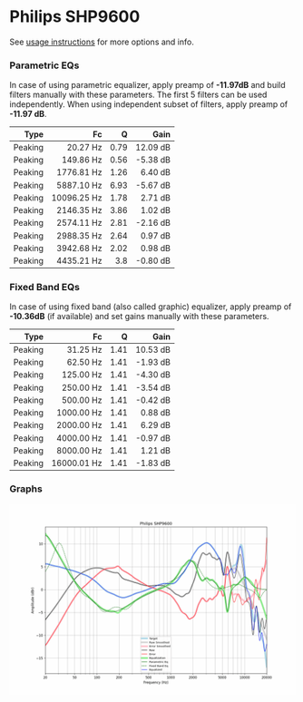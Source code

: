 # Philips SHP9600
See [usage instructions](https://github.com/jaakkopasanen/AutoEq#usage) for more options and info.

### Parametric EQs
In case of using parametric equalizer, apply preamp of **-11.97dB** and build filters manually
with these parameters. The first 5 filters can be used independently.
When using independent subset of filters, apply preamp of **-11.97 dB**.

| Type    | Fc          |    Q | Gain     |
|--------:|------------:|-----:|---------:|
| Peaking | 20.27 Hz    | 0.79 | 12.09 dB |
| Peaking | 149.86 Hz   | 0.56 | -5.38 dB |
| Peaking | 1776.81 Hz  | 1.26 | 6.40 dB  |
| Peaking | 5887.10 Hz  | 6.93 | -5.67 dB |
| Peaking | 10096.25 Hz | 1.78 | 2.71 dB  |
| Peaking | 2146.35 Hz  | 3.86 | 1.02 dB  |
| Peaking | 2574.11 Hz  | 2.81 | -2.16 dB |
| Peaking | 2988.35 Hz  | 2.64 | 0.97 dB  |
| Peaking | 3942.68 Hz  | 2.02 | 0.98 dB  |
| Peaking | 4435.21 Hz  | 3.8  | -0.80 dB |

### Fixed Band EQs
In case of using fixed band (also called graphic) equalizer, apply preamp of **-10.36dB**
(if available) and set gains manually with these parameters.

| Type    | Fc          |    Q | Gain     |
|--------:|------------:|-----:|---------:|
| Peaking | 31.25 Hz    | 1.41 | 10.53 dB |
| Peaking | 62.50 Hz    | 1.41 | -1.93 dB |
| Peaking | 125.00 Hz   | 1.41 | -4.30 dB |
| Peaking | 250.00 Hz   | 1.41 | -3.54 dB |
| Peaking | 500.00 Hz   | 1.41 | -0.42 dB |
| Peaking | 1000.00 Hz  | 1.41 | 0.88 dB  |
| Peaking | 2000.00 Hz  | 1.41 | 6.29 dB  |
| Peaking | 4000.00 Hz  | 1.41 | -0.97 dB |
| Peaking | 8000.00 Hz  | 1.41 | 1.21 dB  |
| Peaking | 16000.01 Hz | 1.41 | -1.83 dB |

### Graphs
![](./Philips%20SHP9600.png)